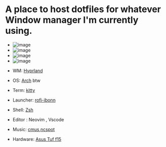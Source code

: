 # A place to host dotfiles for whatever Window manager I'm currently using.

- ![image](https://user-images.githubusercontent.com/87846149/231362373-a1d467fb-2207-4888-b2d1-81834fbf2a92.png)
- ![image](https://user-images.githubusercontent.com/87846149/231362579-5dac9e34-0b83-45a7-b8dc-29e6dbe270ad.png)
- ![image](https://user-images.githubusercontent.com/87846149/231362841-ef2c9025-c8bd-4aa7-8e92-90b6219b36c0.png)
- ![image](https://user-images.githubusercontent.com/87846149/231363329-7b2c4e70-c36f-4332-b34b-e2358531568e.png)


* WM: [Hyprland][hypr]
 
* OS: [Arch][archurl] btw
 
* Term: [kitty][kittyurl]
 
* Launcher: [rofi-ibonn][rofiurl]

* Shell: [Zsh][zshurl]

* Editor : Neovim , Vscode
 
* Music: [cmus][cmusurl],[ncspot](https://github.com/hrkfdn/ncspot)
 
* Hardware: [Asus Tuf f15][asus]


[hypr]: https://github.com/hyprwm/Hyprland
[archurl]: https://archlinux.org/
[kittyurl]: https://github.com/kovidgoyal/kitty
[rofiurl]: https://github.com/lbonn/rofi
[waybarurl]: https://github.com/Alexays/Waybar
[zshurl]: https://www.zsh.org/
[cmusurl]: https://cmus.github.io/
[asus]: https://www.asus.com/laptops/for-gaming/tuf-gaming/asus-tuf-gaming-f15-2022/
